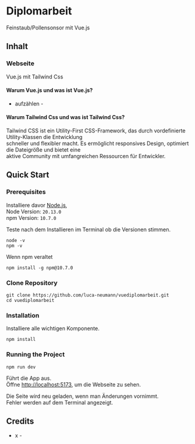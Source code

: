 # Diplomarbeit

Feinstaub/Pollensonsor mit Vue.js

## Inhalt

### Webseite

Vue.js mit Tailwind Css

#### Warum Vue.js und was ist Vue.js?

- aufzählen -

#### Warum Tailwind Css und was ist Tailwind Css?

Tailwind CSS ist ein Utility-First CSS-Framework, das durch vordefinierte Utility-Klassen die Entwicklung\
schneller und flexibler macht. Es ermöglicht responsives Design, optimiert die Dateigröße und bietet eine\
aktive Community mit umfangreichen Ressourcen für Entwickler.

## Quick Start

### Prerequisites

Installiere davor [Node.js](https://nodejs.org/en/download),\
Node Version: `20.13.0`\
npm Version: `10.7.0`

Teste nach dem Installieren im Terminal ob die Versionen stimmen.

```
node -v
npm -v
```

Wenn npm veraltet

```
npm install -g npm@10.7.0
```

### Clone Repository

```
git clone https://github.com/luca-neumann/vuediplomarbeit.git
cd vuediplomarbeit
```

### Installation

Installiere alle wichtigen Komponente.

```
npm install
```

### Running the Project

```
npm run dev
```

Führt die App aus.\
Öffne [http://localhost:5173](http://localhost:5173), um die Webseite zu sehen.

Die Seite wird neu geladen, wenn man Änderungen vornimmt.\
Fehler werden auf dem Terminal angezeigt.

## Credits

- x -


